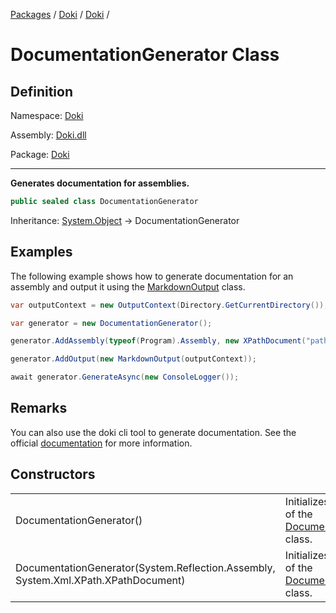 [Packages](../../README.md) / [Doki](../README.md) / [Doki](README.md) / 

# DocumentationGenerator Class

## Definition

Namespace: [Doki](README.md)

Assembly: [Doki.dll](../README.md)

Package: [Doki](https://www.nuget.org/packages/Doki)

---

**Generates documentation for assemblies.**

```csharp
public sealed class DocumentationGenerator
```

Inheritance: [System.Object](https://learn.microsoft.com/en-us/dotnet/api/System.Object) → DocumentationGenerator

## Examples

The following example shows how to generate documentation for an assembly and output it using the [MarkdownOutput](../../Doki.Output.Markdown/Doki.Output.Markdown/Doki.Output.Markdown.MarkdownOutput.md) class.
```csharp
var outputContext = new OutputContext(Directory.GetCurrentDirectory());

var generator = new DocumentationGenerator();

generator.AddAssembly(typeof(Program).Assembly, new XPathDocument("path/to/assembly.xml"));

generator.AddOutput(new MarkdownOutput(outputContext));

await generator.GenerateAsync(new ConsoleLogger());
```


## Remarks

You can also use the doki cli tool to generate documentation. See the official [documentation](https://github.com/DavidVollmers/doki) for more information.

## Constructors

|   |   |
|---|---|
|DocumentationGenerator()|Initializes a new instance of the [DocumentationGenerator](Doki.DocumentationGenerator.md) class.|
|DocumentationGenerator(System.Reflection.Assembly, System.Xml.XPath.XPathDocument)|Initializes a new instance of the [DocumentationGenerator](Doki.DocumentationGenerator.md) class.|


